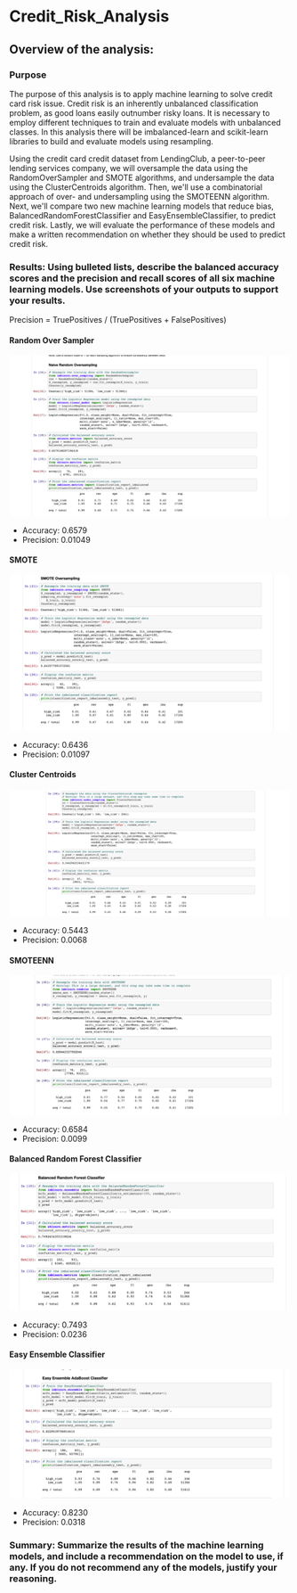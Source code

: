 # Credit_Risk_Analysis

## Overview of the analysis: 

### Purpose
The purpose of this analysis is to apply machine learning to solve credit card risk issue. Credit risk is an inherently unbalanced classification problem, as good loans easily outnumber risky loans. It is necessary to employ different techniques to train and evaluate models with unbalanced classes. In this analysis there will be imbalanced-learn and scikit-learn libraries to build and evaluate models using resampling.

Using the credit card credit dataset from LendingClub, a peer-to-peer lending services company, we will oversample the data using the RandomOverSampler and SMOTE algorithms, and undersample the data using the ClusterCentroids algorithm. Then, we'll use a combinatorial approach of over- and undersampling using the SMOTEENN algorithm. Next, we'll compare two new machine learning models that reduce bias, BalancedRandomForestClassifier and EasyEnsembleClassifier, to predict credit risk. Lastly, we will evaluate the performance of these models and make a written recommendation on whether they should be used to predict credit risk.

### Results: Using bulleted lists, describe the balanced accuracy scores and the precision and recall scores of all six machine learning models. Use screenshots of your outputs to support your results.

Precision = TruePositives / (TruePositives + FalsePositives)
#### Random Over Sampler
![ros](resources/RandomOverSampler.png)

- Accuracy: 0.6579
- Precision: 0.01049

#### SMOTE
![smote](resources/SMOTE.png)

- Accuracy: 0.6436
- Precision: 0.01097

#### Cluster Centroids
![clustercentroids](resources/clustercentroids.png)

- Accuracy: 0.5443
- Precision: 0.0068

#### SMOTEENN
![smoteenn](resources/smoteenn.png)

- Accuracy: 0.6584
- Precision: 0.0099

#### Balanced Random Forest Classifier
![brfc](resources/brfc.png)

- Accuracy: 0.7493
- Precision: 0.0236

#### Easy Ensemble Classifier
![eec](resources/eec.png)

- Accuracy: 0.8230
- Precision: 0.0318



### Summary: Summarize the results of the machine learning models, and include a recommendation on the model to use, if any. If you do not recommend any of the models, justify your reasoning.
